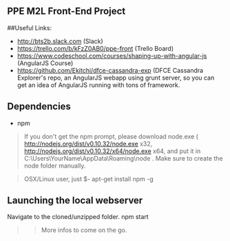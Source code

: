 PPE M2L Front-End Project
-------------------------
##Useful Links:
- http://bts2b.slack.com (Slack)
- https://trello.com/b/kFzZ0AB0/ppe-front (Trello Board)
- https://www.codeschool.com/courses/shaping-up-with-angular-js (AngularJS Course)
- https://github.com/Ekitchi/dfce-cassandra-exp (DFCE Cassandra Explorer's repo, an AngularJS webapp using grunt server, so you can get an idea of AngularJS running with tons of framework.


## Dependencies
- npm




> If you don't get the npm prompt, please download node.exe ( http://nodejs.org/dist/v0.10.32/node.exe x32, http://nodejs.org/dist/v0.10.32/x64/node.exe x64, and put it in C:\Users\YourName\AppData\Roaming\node . Make sure to create the node folder manually.


> OSX/Linux user, just $- apt-get install npm -g

## Launching the local webserver

  Navigate to the cloned/unzipped folder.
  npm start
  
  
  
>> More infos to come on the go.
